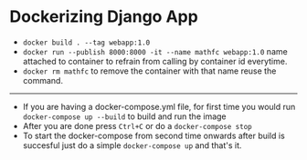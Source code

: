 # Dockerizing Django App

- `docker build . --tag webapp:1.0`
- `docker run --publish 8000:8000 -it --name mathfc webapp:1.0` name attached to container to refrain from calling by container id everytime.
- `docker rm mathfc` to remove the container with that name reuse the command.

---

- If you are having a docker-compose.yml file, for first time you would run `docker-compose up --build` to build and run the image
- After you are done press `Ctrl+C` or do a `docker-compose stop`
- To start the docker-compose from second time onwards after build is succesful just do a simple `docker-compose up` and that's it.
